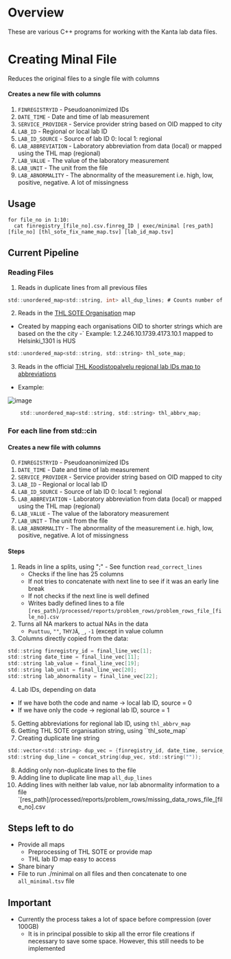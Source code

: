 # Overview

These are various C++ programs for working with the Kanta lab data files.

# Creating Minal File
Reduces the original files to a single file with columns
#### Creates a new file with columns
  1. `FINREGISTRYID` - Pseudoanonimized IDs
  2. `DATE_TIME` - Date and time of lab measurement
  3. `SERVICE_PROVIDER` - Service provider string based on OID mapped to city
  4. `LAB_ID` - Regional or local lab ID
  5. `LAB_ID_SOURCE` - Source of lab ID 0: local 1: regional
  6. `LAB_ABBREVIATION` - Laboratory abbreviation from data (local) or mapped using the THL map (regional)
  7. `LAB_VALUE` - The value of the laboratory measurement
  8. `LAB_UNIT` - The unit from the file
  9. `LAB_ABNORMALITY` - The abnormality of the measurement i.e. high, low, positive, negative. A lot of missingness
## Usage
```
for file_no in 1:10:
  cat finregistry_[file_no].csv.finreg_ID | exec/minimal [res_path] [file_no] [thl_sote_fix_name_map.tsv] [lab_id_map.tsv]
```

## Current Pipeline

### Reading Files
1. Reads in duplicate lines from all previous files 
```c
std::unordered_map<std::string, int> all_dup_lines; # Counts number of times the duplicate lines appear in the current file
```
2. Reads in the [THL SOTE Organisation](https://thl.fi/fi/web/tiedonhallinta-sosiaali-ja-terveysalalla/ohjeet-ja-soveltaminen/koodistopalvelun-ohjeet/sote-organisaatio-rekisteri) map 
  - Created by mapping each organisations OID to shorter strings which are based on the the city 
  -` Example: 1.2.246.10.1739.4173.10.1 mapped to Helsinki_1301 is HUS
```c
std::unordered_map<std::string, std::string> thl_sote_map;
```
3. Reads in the official [THL Koodistopalvelu regional lab IDs map to abbreviations](https://koodistopalvelu.kanta.fi/codeserver/pages/classification-view-page.xhtml?classificationKey=88&versionKey=120)
  - Example: 
  
  ![image](https://user-images.githubusercontent.com/56593546/235346446-813e5adb-0199-4c15-ac6d-4b6585ff90d0.png)
  
```c
    std::unordered_map<std::string, std::string> thl_abbrv_map;
``` 

### For each line from std::cin
#### Creates a new file with columns
  0. `FINREGISTRYID` - Pseudoanonimized IDs
  1. `DATE_TIME` - Date and time of lab measurement
  2. `SERVICE_PROVIDER` - Service provider string based on OID mapped to city
  3. `LAB_ID` - Regional or local lab ID
  4. `LAB_ID_SOURCE` - Source of lab ID 0: local 1: regional
  5. `LAB_ABBREVIATION` - Laboratory abbreviation from data (local) or mapped using the THL map (regional)
  6. `LAB_VALUE` - The value of the laboratory measurement
  7. `LAB_UNIT` - The unit from the file
  8. `LAB_ABNORMALITY` - The abnormality of the measurement i.e. high, low, positive, negative. A lot of missingness
#### Steps
1. Reads in line a splits, using ";" - See function `read_correct_lines`
    - Checks if the line has 25 columns
    - If not tries to concatenate with next line to see if it was an early line break
    - If not checks if the next line is well defined 
    - Writes badly defined lines to a file `[res_path]/processed/reports/problem_rows/problem_rows_file_[file_no].csv`
2. Turns all NA markers to actual NAs in the data 
    - `Puuttuu`, `""`, `THYJÄ`, `_`, `-1` (except in value column
3. Columns directly copied from the data:
```c
std::string finregistry_id = final_line_vec[1];
std::string date_time = final_line_vec[11];
std::string lab_value = final_line_vec[19];
std::string lab_unit = final_line_vec[20];
std::string lab_abnormality = final_line_vec[22];
```    
4. Lab IDs, depending on data
  - If we have both the code and name -> local lab ID, source = 0
  - If we have only the code -> regional lab ID, source = 1
5. Getting abbreviations for regional lab ID, using `thl_abbrv_map`
6. Getting THL SOTE organisation string, using ``thl_sote_map`
7. Creating duplicate line string 
```c
std::vector<std::string> dup_vec = {finregistry_id, date_time, service_provider_name, lab_id, lab_abbrv, lab_value, lab_unit};
std::string dup_line = concat_string(dup_vec, std::string("")); 
```
8. Adding only non-duplicate lines to the file
9. Adding line to duplicate line map `all_dup_lines`
10. Adding lines with neither lab value, nor lab abnormality information to a file `[res_path]/processed/reports/problem_rows/missing_data_rows_file_[file_no].csv

## Steps left to do
- Provide all maps
  - Preprocessing of THL SOTE or provide map
  - THL lab ID map easy to access
- Share binary
- File to run ./minimal on all files and then concatenate to one `all_minimal.tsv` file

## Important
- Currently the process takes a lot of space before compression (over 100GB)
  - It is in principal possible to skip all the error file creations if necessary to save some space. However, this still needs to be implemented
